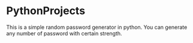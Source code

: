 # PythonProjects
This is a simple random password generator in python. You can generate any number of password with certain strength.

